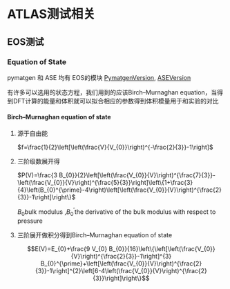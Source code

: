 # ATLAS测试相关

## EOS测试

### Equation of State

pymatgen 和 ASE 均有 EOS的模块
[PymatgenVersion](https://github.com/materialsproject/pymatgen/blob/v2022.4.19/pymatgen/analysis/eos.py#L315-L326),
[ASEVersion](https://gitlab.com/ase/ase/-/blob/master/ase/eos.py)

有许多可以选用的状态方程，我们用到的应该Birch–Murnaghan equation，当得到DFT计算的能量和体积就可以拟合相应的参数得到体积模量用于和实验的对比

#### Birch–Murnaghan equation of state

1. 源于自由能

    $f=\frac{1}{2}\left[\left(\frac{V}{V_{0}}\right)^{-\frac{2}{3}}-1\right]$
2. 三阶级数展开得

    $P(V)=\frac{3 B_{0}}{2}\left[\left(\frac{V_{0}}{V}\right)^{\frac{7}{3}}-\left(\frac{V_{0}}{V}\right)^{\frac{5}{3}}\right]\left\{1+\frac{3}{4}\left(B_{0}^{\prime}-4\right)\left[\left(\frac{V_{0}}{V}\right)^{\frac{2}{3}}-1\right]\right\}$

    $B_0$bulk modulus ,$B_0^{\prime}$the derivative of the bulk modulus with respect to pressure
3. 三阶展开做积分得到Birch–Murnaghan equation of state

   $$E(V)=E_{0}+\frac{9 V_{0} B_{0}}{16}\left\{\left[\left(\frac{V_{0}}{V}\right)^{\frac{2}{3}}-1\right]^{3} B_{0}^{\prime}+\left[\left(\frac{V_{0}}{V}\right)^{\frac{2}{3}}-1\right]^{2}\left[6-4\left(\frac{V_{0}}{V}\right)^{\frac{2}{3}}\right]\right\}$$
